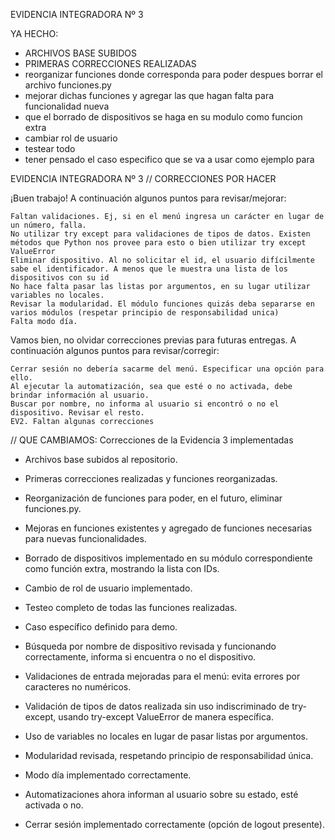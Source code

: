 EVIDENCIA INTEGRADORA Nº 3

YA HECHO:
- ARCHIVOS BASE SUBIDOS
- PRIMERAS CORRECCIONES REALIZADAS
- reorganizar funciones donde corresponda para poder despues borrar el archivo funciones.py
- mejorar dichas funciones y agregar las que hagan falta para funcionalidad nueva
- que el borrado de dispositivos se haga en su modulo como funcion extra
- cambiar rol de usuario
- testear todo
- tener pensado el caso especifico que se va a usar como ejemplo para 

EVIDENCIA INTEGRADORA Nº 3 // CORRECCIONES POR HACER

¡Buen trabajo! A continuación algunos puntos para revisar/mejorar:

    Faltan validaciones. Ej, si en el menú ingresa un carácter en lugar de un número, falla.
    No utilizar try except para validaciones de tipos de datos. Existen métodos que Python nos provee para esto o bien utilizar try except ValueError
    Eliminar dispositivo. Al no solicitar el id, el usuario difícilmente sabe el identificador. A menos que le muestra una lista de los dispositivos con su id
    No hace falta pasar las listas por argumentos, en su lugar utilizar variables no locales.
    Revisar la modularidad. El módulo funciones quizás deba separarse en varios módulos (respetar principio de responsabilidad unica)
    Falta modo día.

Vamos bien, no olvidar correcciones previas para futuras entregas. A continuación algunos puntos para revisar/corregir:

    Cerrar sesión no debería sacarme del menú. Especificar una opción para ello.
    Al ejecutar la automatización, sea que esté o no activada, debe brindar información al usuario.
    Buscar por nombre, no informa al usuario si encontró o no el dispositivo. Revisar el resto.
    EV2. Faltan algunas correcciones

// QUE CAMBIAMOS:
Correcciones de la Evidencia 3 implementadas

- Archivos base subidos al repositorio.

- Primeras correcciones realizadas y funciones reorganizadas.

- Reorganización de funciones para poder, en el futuro, eliminar funciones.py.

- Mejoras en funciones existentes y agregado de funciones necesarias para nuevas funcionalidades.

- Borrado de dispositivos implementado en su módulo correspondiente como función extra, mostrando la lista con IDs.

- Cambio de rol de usuario implementado.

- Testeo completo de todas las funciones realizadas.

- Caso específico definido para demo.

- Búsqueda por nombre de dispositivo revisada y funcionando correctamente, informa si encuentra o no el dispositivo.

- Validaciones de entrada mejoradas para el menú: evita errores por caracteres no numéricos.

- Validación de tipos de datos realizada sin uso indiscriminado de try-except, usando try-except ValueError de manera específica.

- Uso de variables no locales en lugar de pasar listas por argumentos.

- Modularidad revisada, respetando principio de responsabilidad única.

- Modo día implementado correctamente.

- Automatizaciones ahora informan al usuario sobre su estado, esté activada o no.

- Cerrar sesión implementado correctamente (opción de logout presente).

